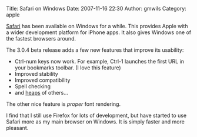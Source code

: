 Title: Safari on Windows
Date: 2007-11-16 22:30
Author: gmwils
Category: apple

[Safari][] has been available on Windows for a while. This provides
Apple with a wider development platform for iPhone apps. It also gives
Windows one of the fastest browsers around.

The 3.0.4 beta release adds a few new features that improve its
usability:

-   Ctrl-num keys now work. For example, Ctrl-1 launches the first URL
    in your bookmarks toolbar. (I love this feature)
-   Improved stability
-   Improved compatibility
-   Spell checking
-   and [heaps][] of others...

The other nice feature is *proper* font rendering.

I find that I still use Firefox for lots of development, but have
started to use Safari more as my main browser on Windows. It is simply
faster and more pleasant.

  [Safari]: http://www.apple.com/safari/download/
  [heaps]: http://docs.info.apple.com/article.html?artnum=306914
